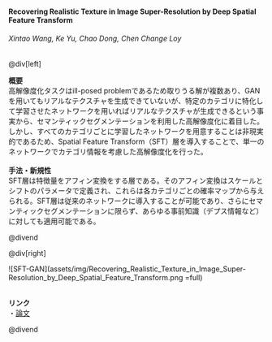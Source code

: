 #### Recovering Realistic Texture in Image Super-Resolution by Deep Spatial Feature Transform
###### Xintao Wang, Ke Yu, Chao Dong, Chen Change Loy

@div[left]

__概要__<br>
高解像度化タスクはill-posed problemであるため取りうる解が複数あり、GANを用いてもリアルなテクスチャを生成できていないが、特定のカテゴリに特化して学習させたネットワークを用いればリアルなテクスチャが生成できるという事実から、セマンティックセグメンテーションを利用した高解像度化に着目した。しかし、すべてのカテゴリごとに学習したネットワークを用意することは非現実的であるため、Spatial Feature Transform（SFT）層を導入することで、単一のネットワークでカテゴリ情報を考慮した高解像度化を行った。<br>
<br>
__手法・新規性__<br>
SFT層は特徴量をアフィン変換をする層である。そのアフィン変換はスケールとシフトのパラメータで定義され、これらは各カテゴリごとの確率マップから与えられる。SFT層は従来のネットワークに導入することが可能であり、さらにセマンティックセグメンテーションに限らず、あらゆる事前知識（デプス情報など）に対しても適用可能である。<br>


@divend

@div[right]

![SFT-GAN](assets/img/Recovering_Realistic_Texture_in_Image_Super-Resolution_by_Deep_Spatial_Feature_Transform.png =full)<br>
<br>

__リンク__<br>
・[論文](http://openaccess.thecvf.com/content_cvpr_2018/papers/Wang_Recovering_Realistic_Texture_CVPR_2018_paper.pdf)<br>

@divend